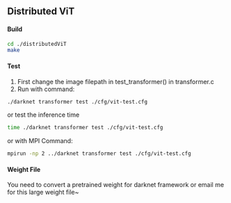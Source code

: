 ## Distributed ViT

#### Build
```sh
cd ./distributedViT
make
```
#### Test

1. First change the image filepath in test_transformer() in transformer.c
2. Run with command:
```sh
./darknet transformer test ./cfg/vit-test.cfg 
```
or test the inference time

```sh
time ./darknet transformer test ./cfg/vit-test.cfg 
```
or with MPI Command:

```sh
mpirun -np 2 ../darknet transformer test ./cfg/vit-test.cfg
```
#### Weight File

You need to convert a pretrained weight for darknet framework or email me for this large weight file~